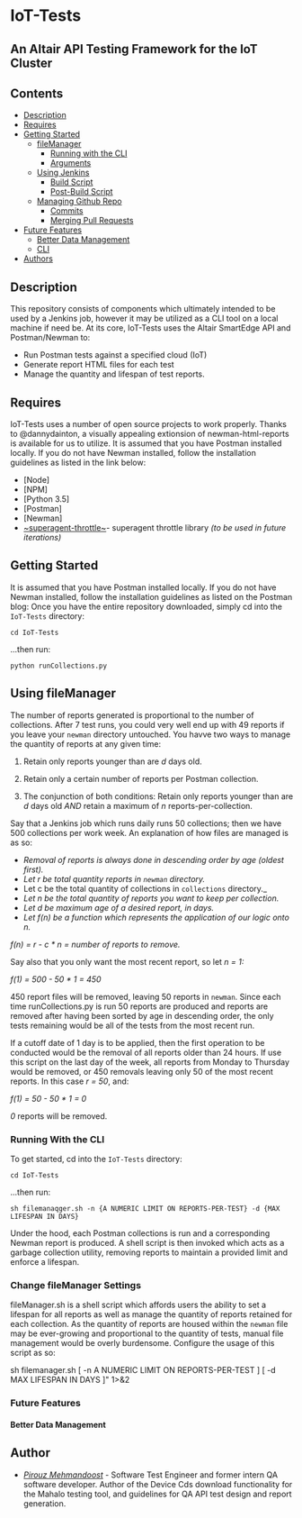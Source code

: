   # IoT-Tests
## An Altair API Testing Framework for the IoT Cluster

## Contents

 * [Description](#description)
 * [Requires](#requires)
 * [Getting Started](#getting-started)
     * [fileManager](#using-file-manager)
	    * [Running with the CLI](#running-the-tool)
	    * [Arguments](#change-filemanager-settings)
     * [Using Jenkins](#using-Jenkins)
	    * [Build Script](#build-script)
	    * [Post-Build Script](#post-build-script)
    * [Managing Github Repo](#github)
	    * [Commits](#build-script)
	    * [Merging Pull Requests](#pull-requests)
 * [Future Features](#future-features)
	 * [Better Data Management](#better-data-management)
	 * [CLI](#cli)
 * [Authors](#authors)

## Description
This repository consists of components which ultimately intended to be used by a Jenkins job, however it may be utilized as a CLI tool on a local machine if need be.
At its core, IoT-Tests uses the Altair SmartEdge API and Postman/Newman to:
* Run Postman tests against a specified cloud (IoT)
* Generate report HTML files for each test
* Manage the quantity and lifespan of test reports.

## Requires

IoT-Tests uses a number of open source projects to work properly. Thanks to @dannydainton, a visually appealing extionsion of newman-html-reports is available for us to utilize. It is assumed that you have Postman installed locally. If you do not have Newman installed, follow the installation guidelines as listed in the link below:
* [Node]
* [NPM]
* [Python 3.5]
* [Postman]
* [Newman]
* [~superagent-throttle~](https://www.npmjs.com/package/superagent-throttle)- superagent throttle library _(to be used in future iterations)_

## Getting Started

It is assumed that you have Postman installed locally. If you do not have Newman installed, follow the installation guidelines as listed on the Postman blog:
Once you have the entire repository downloaded, simply cd into the `IoT-Tests` directory:
```
cd IoT-Tests
```
...then run:
```
python runCollections.py
```

## Using fileManager

The number of reports generated is proportional to the number of collections. After 7 test runs, you could very well end up with 49 reports if you leave your `newman` directory untouched. You havve two ways to manage the quantity of reports at any given time:

1. Retain only reports younger than are _d_ days old.

2. Retain only a certain number of reports per Postman collection.

3. The conjunction of both conditions: Retain only reports younger than are _d_ days old _AND_ retain a maximum of _n_ reports-per-collection.


Say that a Jenkins job which runs daily runs 50 collections; then we have 500 collections per work week. An explanation of how files are managed is as so:

* _Removal of reports is always done in descending order by age (oldest first)._
* _Let r be total quantity reports in `newman` directory._
* Let c be the total quantity of collections in `collections` directory._
* _Let n be the total quantity of reports you want to keep per collection._
* _Let d be maximum age of a desired report, in days._
* _Let _f(n)_ be a function which represents the application of our logic onto n._


_f(n) = r - c * n = number of reports to remove._


Say also that you only want the most recent report, so let _n = 1:_


_f(1) = 500 - 50 * 1 = 450_

450 report files will be removed, leaving 50 reports in `newman`. Since each time runCollections.py is run 50 reports are produced and reports are removed after having been sorted by age in descending order, the only tests remaining would be all of the tests from the most recent run.

If a cutoff date of 1 day is to be applied, then the first operation to be conducted would be the removal of all reports older than 24 hours. If use this script on the last day of the week, all reports from Monday to Thursday would be removed, or 450 removals leaving only 50 of the most recent reports. In this case _r = 50_, and:

_f(1) = 50 - 50 * 1 = 0_

_0_ reports will be removed.

### Running With the CLI

To get started, cd into the `IoT-Tests` directory:
```
cd IoT-Tests
```
...then run:

```
sh filemanaqger.sh -n {A NUMERIC LIMIT ON REPORTS-PER-TEST} -d {MAX LIFESPAN IN DAYS}
```

Under the hood, each Postman collections is run and a corresponding Newman report is produced. A shell script is then invoked which acts as a garbage collection utility, removing reports to maintain a provided limit and enforce a lifespan.

### Change fileManager Settings

fileManager.sh is a shell script which affords users the ability to set a lifespan for all reports as well as manage the quantity of reports retained for each collection. As the quantity of reports are housed within the `newman` file may be ever-growing and proportional to the quantity of tests, manual file management would be overly burdensome. Configure the usage of this script as so:

sh filemanager.sh [ -n A NUMERIC LIMIT ON REPORTS-PER-TEST ] [ -d MAX LIFESPAN IN DAYS ]" 1>&2


### Future Features

#### Better Data Management


## Author
* [*Pirouz Mehmandoost*](https://github.com/pirouzaltair) - Software Test Engineer and former intern QA software developer. Author of the Device Cds download functionality for the Mahalo testing tool, and guidelines for QA API test design and report generation.
